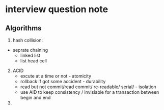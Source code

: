 # interview question note

## Algorithms

1. hash collision:
+ seprate chaining 
    - linked list
    - list head cell
2. ACID
    + excute at a time or not - atomicity
    + rollback if got some accident - durability
    + read but not commit/read commit/ re-readable/ serial/ - isolation
    + use AID to keep consistency / invisiable for a transaction between begin and end 
3. 

